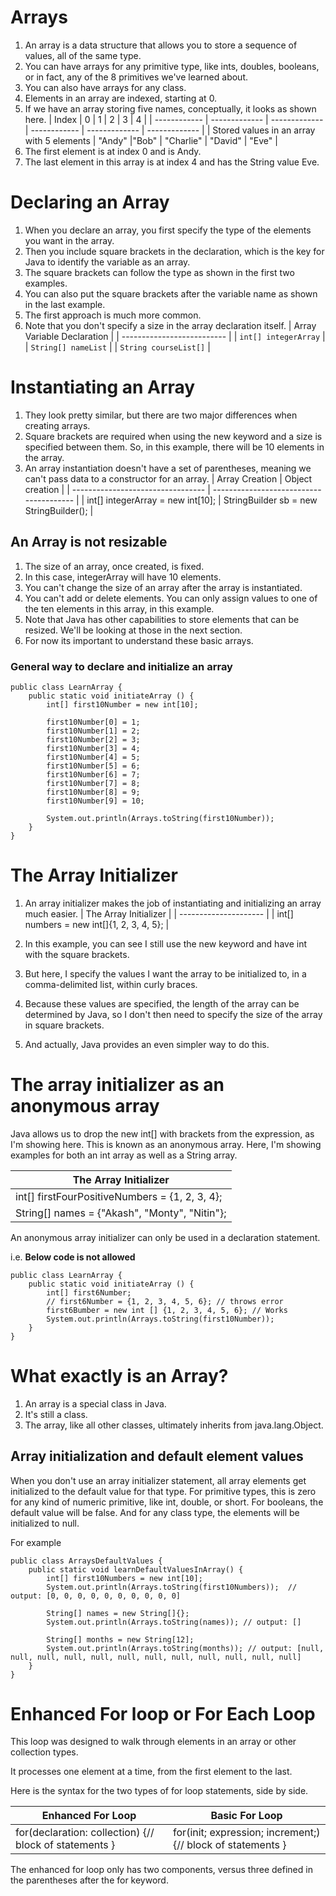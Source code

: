 # Arrays

1. An array is a data structure that allows you to store a sequence of values, all of the same type.
2. You can have arrays for any primitive type, like ints, doubles, booleans, or in fact, any of the 8 primitives we've learned about.
3. You can also have arrays for any class.
4. Elements in an array are indexed, starting at 0.
5. If we have an array storing five names, conceptually, it looks as shown here.
   | Index | 0 | 1 | 2 | 3 | 4 |
   | ------------ | ------------- | ------------- | ------------ | ------------- | ------------- |
   | Stored values in an array with 5 elements | "Andy" |"Bob" | "Charlie" | "David" | "Eve" |
6. The first element is at index 0 and is Andy.
7. The last element in this array is at index 4 and has the String value Eve.

# Declaring an Array

1. When you declare an array, you first specify the type of the elements you want in the array.
2. Then you include square brackets in the declaration, which is the key for Java to identify the variable as an array.
3. The square brackets can follow the type as shown in the first two examples.
4. You can also put the square brackets after the variable name as shown in the last example.
5. The first approach is much more common.
6. Note that you don't specify a size in the array declaration itself.
   | Array Variable Declaration |
   | -------------------------- |
   | `int[] integerArray` |
   | `String[] nameList` |
   | `String courseList[]` |

# Instantiating an Array

1. They look pretty similar, but there are two major differences when creating arrays.
2. Square brackets are required when using the new keyword and a size is specified between them. So, in this example, there will be 10 elements in the array.
3. An array instantiation doesn't have a set of parentheses, meaning we can't pass data to a constructor for an array.
   | Array Creation | Object creation |
   | --------------------------------- | --------------------------------------- |
   | int[] integerArray = new int[10]; | StringBuilder sb = new StringBuilder(); |

## An Array is not resizable

1. The size of an array, once created, is fixed.
2. In this case, integerArray will have 10 elements.
3. You can't change the size of an array after the array is instantiated.
4. You can't add or delete elements. You can only assign values to one of the ten elements in this array, in this example.
5. Note that Java has other capabilities to store elements that can be resized. We'll be looking at those in the next section.
6. For now its important to understand these basic arrays.

### General way to declare and initialize an array

```
public class LearnArray {
    public static void initiateArray () {
        int[] first10Number = new int[10];

        first10Number[0] = 1;
        first10Number[1] = 2;
        first10Number[2] = 3;
        first10Number[3] = 4;
        first10Number[4] = 5;
        first10Number[5] = 6;
        first10Number[6] = 7;
        first10Number[7] = 8;
        first10Number[8] = 9;
        first10Number[9] = 10;

        System.out.println(Arrays.toString(first10Number));
    }
}
```

# The Array Initializer

1. An array initializer makes the job of instantiating and initializing an array much easier.
   | The Array Initializer |
   | --------------------- |
   | int[] numbers = new int[]{1, 2, 3, 4, 5}; |

2. In this example, you can see I still use the new keyword and have int with the square brackets.
3. But here, I specify the values I want the array to be initialized to, in a comma-delimited list, within curly braces.
4. Because these values are specified, the length of the array can be determined by Java, so I don't then need to specify the size of the array in square brackets.
5. And actually, Java provides an even simpler way to do this.

# The array initializer as an anonymous array

Java allows us to drop the new int[] with brackets from the expression, as I'm showing here.
This is known as an anonymous array.
Here, I'm showing examples for both an int array as well as a String array.

| The Array Initializer                          |
| ---------------------------------------------- |
| int[] firstFourPositiveNumbers = {1, 2, 3, 4}; |
| String[] names = {"Akash", "Monty", "Nitin"};  |

An anonymous array initializer can only be used in a declaration statement.

i.e. **Below code is not allowed**

```
public class LearnArray {
    public static void initiateArray () {
        int[] first6Number;
        // first6Number = {1, 2, 3, 4, 5, 6}; // throws error
        first6Bumber = new int [] {1, 2, 3, 4, 5, 6}; // Works
        System.out.println(Arrays.toString(first10Number));
    }
}
```

# What exactly is an Array?

1. An array is a special class in Java.
2. It's still a class.
3. The array, like all other classes, ultimately inherits from java.lang.Object.

## Array initialization and default element values

When you don't use an array initializer statement, all array elements get initialized to the default value for that type.
For primitive types, this is zero for any kind of numeric primitive, like int, double, or short.
For booleans, the default value will be false.
And for any class type, the elements will be initialized to null.

For example

```
public class ArraysDefaultValues {
    public static void learnDefaultValuesInArray() {
        int[] first10Numbers = new int[10];
        System.out.println(Arrays.toString(first10Numbers));  // output: [0, 0, 0, 0, 0, 0, 0, 0, 0, 0]

        String[] names = new String[]{};
        System.out.println(Arrays.toString(names)); // output: []

        String[] months = new String[12];
        System.out.println(Arrays.toString(months)); // output: [null, null, null, null, null, null, null, null, null, null, null, null]
    }
}
```

# Enhanced **For loop** or **For Each Loop**

This loop was designed to walk through elements in an array or other collection types.

It processes one element at a time, from the first element to the last.

Here is the syntax for the two types of for loop statements, side by side.

| Enhanced For Loop                                      | Basic For Loop                                              |
| ------------------------------------------------------ | ----------------------------------------------------------- |
| for(declaration: collection) {// block of statements } | for(init; expression; increment;) {// block of statements } |

The enhanced for loop only has two components, versus three defined in the parentheses after the for keyword.
